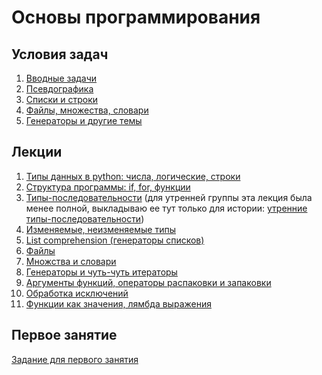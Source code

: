 # Основы программирования

## Условия задач

1. [Вводные задачи](1_intro.md)
2. [Псевдографика](2_tasks_pseudographics.md)
3. [Списки и строки](3_tasks_strings_and_lists.md)
4. [Файлы, множества, словари](4_tasks_files_sets_dicts.md)
5. [Генераторы и другие темы](5_tasks_extra_topics.md)

## Лекции

1. [Типы данных в python: числа, логические, строки](http://nbviewer.jupyter.org/github/iposov/students-site/blob/master/19fall/programming_basics/python1-types.ipynb)
1. [Структура программы: if, for, функции](http://nbviewer.jupyter.org/github/iposov/students-site/blob/master/19fall/programming_basics/python2-struct.ipynb)
1. [Типы-последовательности](http://nbviewer.jupyter.org/github/iposov/students-site/blob/master/19fall/programming_basics/python3-sequences.ipynb) (для утренней группы
эта лекция была менее полной, выкладываю ее тут только для истории: [утренние типы-последовательности](http://nbviewer.jupyter.org/github/iposov/students-site/blob/master/19fall/programming_basics/python3-sequences.ipynb))
1. [Изменяемые, неизменяемые типы](http://nbviewer.jupyter.org/github/iposov/students-site/blob/master/19fall/programming_basics/python4-mutability.ipynb)
1. [List comprehension (генераторы списков)](http://nbviewer.jupyter.org/github/iposov/students-site/blob/master/19fall/programming_basics/python5-list-comprehension.ipynb)
1. [Файлы](http://nbviewer.jupyter.org/github/iposov/students-site/blob/master/19fall/programming_basics/python6-files.ipynb)
1. [Множства и словари](http://nbviewer.jupyter.org/github/iposov/students-site/blob/master/19fall/programming_basics/python7-sets-dicts.ipynb)
1. [Генераторы и чуть-чуть итераторы](http://nbviewer.jupyter.org/github/iposov/students-site/blob/master/19fall/programming_basics/python8-generators.ipynb)
1. [Аргументы функций, операторы распаковки и запаковки](http://nbviewer.jupyter.org/github/iposov/students-site/blob/master/19fall/programming_basics/python9-function-arguments.ipynb)
1. [Обработка исключений](http://nbviewer.jupyter.org/github/iposov/students-site/blob/master/19fall/programming_basics/python10-exceptions-handling.ipynb)
1. [Функции как значения, лямбда выражения](http://nbviewer.jupyter.org/github/iposov/students-site/blob/master/19fall/programming_basics/python11-functions.ipynb)

## Первое занятие
[Задание для первого занятия](first_pair.md)
